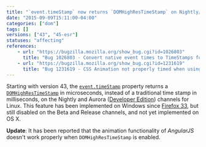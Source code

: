 ```yaml
---
title: "`event.timeStamp` now returns `DOMHighResTimeStamp` on Nightly/Aurora for Linux"
date: "2015-09-09T15:11:00-04:00"
categories: ["dom"]
tags: []
versions: ["43", "45-esr"]
statuses: "affecting"
references:
    - url: "https://bugzilla.mozilla.org/show_bug.cgi?id=1026803"
      title: "Bug 1026803 - Convert native event times to TimeStamps for Linux"
    - url: "https://bugzilla.mozilla.org/show_bug.cgi?id=1231619"
      title: "Bug 1231619 - CSS Animation not properly timed when using AngularJS animate on Firefox Developer edition and nightly"
---
```

Starting with version 43, the [`event.timeStamp`](https://developer.mozilla.org/docs/Web/API/event.timeStamp) property returns a [`DOMHighResTimeStamp`](https://developer.mozilla.org/docs/Web/API/DOMHighResTimeStamp) in microseconds, instead of a traditional time stamp in milliseconds, on the Nightly and Aurora ([Developer Edition](https://www.mozilla.org/firefox/channel/#developer)) channels for Linux. This feature has been implemented on Windows since [Firefox 33](https://www.fxsitecompat.dev/en-CA/docs/2014/event-timestamp-now-returns-domhighrestimestamp-on-nightly-aurora-for-windows/), but still disabled on the Beta and Release channels, and not yet implemented on OS X.

**Update**: It has been reported that the animation functionality of *AngularJS* doesn't work properly when `DOMHighResTimeStamp` is enabled.
